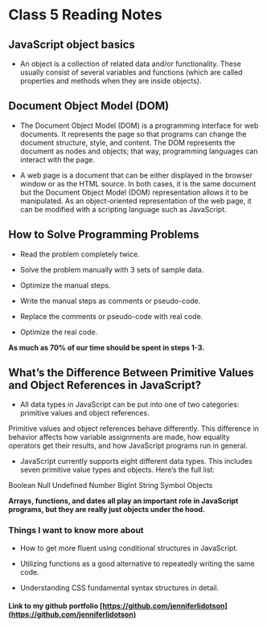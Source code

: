 # Class 5 Reading Notes

## JavaScript object basics

- An object is a collection of related data and/or functionality. These usually consist of several variables and functions (which are called properties and methods when they are inside objects).

## Document Object Model (DOM)

- The Document Object Model (DOM) is a programming interface for web documents. It represents the page so that programs can change the document structure, style, and content. The DOM represents the document as nodes and objects; that way, programming languages can interact with the page.

- A web page is a document that can be either displayed in the browser window or as the HTML source. In both cases, it is the same document but the Document Object Model (DOM) representation allows it to be manipulated. As an object-oriented representation of the web page, it can be modified with a scripting language such as JavaScript.

## How to Solve Programming Problems

- Read the problem completely twice.

- Solve the problem manually with 3 sets of sample data.

- Optimize the manual steps.

- Write the manual steps as comments or pseudo-code.

- Replace the comments or pseudo-code with real code.

- Optimize the real code.

**As much as 70% of our time should be spent in steps 1-3.**

## What’s the Difference Between Primitive Values and Object References in JavaScript?

- All data types in JavaScript can be put into one of two categories: primitive values and object references.

Primitive values and object references behave differently. This difference in behavior affects how variable assignments are made, how equality operators get their results, and how JavaScript programs run in general. 

- JavaScript currently supports eight different data types. This includes seven primitive value types and objects. Here’s the full list:

Boolean
Null
Undefined
Number
BigInt
String
Symbol
Objects

**Arrays, functions, and dates all play an important role in JavaScript programs, but they are really just objects under the hood.**

### Things I want to know more about

- How to get more fluent using conditional structures in JavaScript.

- Utilizing functions as a good alternative to repeatedly writing the same code.

- Understanding CSS fundamental syntax structures in detail.

#### Link to my github portfolio [https://github.com/jenniferlidotson](https://github.com/jenniferlidotson)

